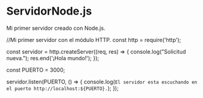 # ServidorNode.js
Mi primer servidor creado con Node.js.

//Mi primer servidor con el módulo HTTP.
const http = require('http');

const servidor = http.createServer((req, res) => {
  console.log("Solicitud nueva.");
  res.end('¡Hola mundo!');
});

const PUERTO = 3000;

servidor.listen(PUERTO, () => {
  console.log(`El servidor esta escuchando en el puerto http://localhost:${PUERTO}.`);
});
